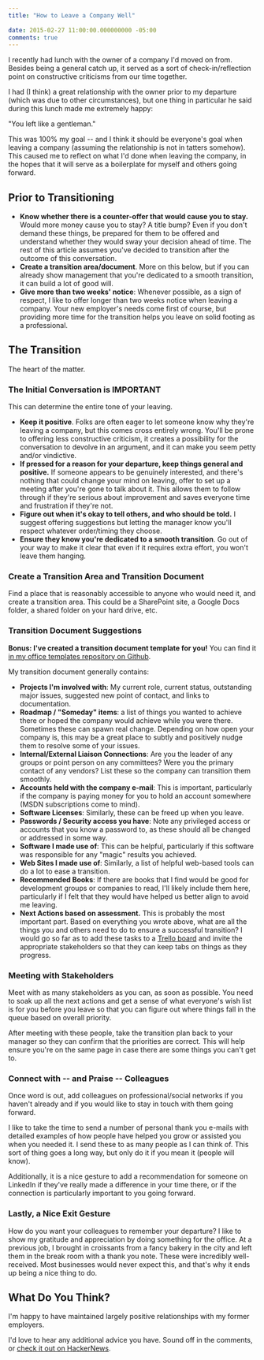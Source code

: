 ```yaml
---
title: "How to Leave a Company Well"
 
date: 2015-02-27 11:00:00.000000000 -05:00
comments: true
---
```

I recently had lunch with the owner of a company I'd moved on from. Besides being a general catch up, it served as a sort of check-in/reflection point on constructive criticisms from our time together.

I had (I think) a great relationship with the owner prior to my departure (which was due to other circumstances), but one thing in particular he said during this lunch made me extremely happy:

"You left like a gentleman."

This was 100% my goal -- and I think it should be everyone's goal when leaving a company (assuming the relationship is not in tatters somehow). This caused me to reflect on what I'd done when leaving the company, in the hopes that it will serve as a boilerplate for myself and others going forward.

## Prior to Transitioning

* **Know whether there is a counter-offer that would cause you to stay.** Would more money cause you to stay? A title bump? Even if you don't demand these things, be prepared for them to be offered and understand whether they would sway your decision ahead of time. The rest of this article assumes you've decided to transition after the outcome of this conversation.
* **Create a transition area/document**. More on this below, but if you can already show management that you're dedicated to a smooth transition, it can build a lot of good will.
* **Give more than two weeks' notice**: Whenever possible, as a sign of respect, I like to offer longer than two weeks notice when leaving a company. Your new employer's needs come first of course, but providing more time for the transition helps you leave on solid footing as a professional.

## The Transition

The heart of the matter.

### The Initial Conversation is IMPORTANT

This can determine the entire tone of your leaving.

* **Keep it positive**. Folks are often eager to let someone know why they're leaving a company, but this comes cross entirely wrong. You'll be prone to offering less constructive criticism, it creates a possibility for the conversation to devolve in an argument, and it can make you seem petty and/or vindictive.
* **If pressed for a reason for your departure, keep things general and positive.** If someone appears to be genuinely interested, and there's nothing that could change your mind on leaving, offer to set up a meeting after you're gone to talk about it. This allows them to follow through if they're serious about improvement and saves everyone time and frustration if they're not.
* **Figure out when it's okay to tell others, and who should be told.** I suggest offering suggestions but letting the manager know you'll respect whatever order/timing they choose.
* **Ensure they know you're dedicated to a smooth transition**. Go out of your way to make it clear that even if it requires extra effort, you won't leave them hanging.

### Create a Transition Area and Transition Document

Find a place that is reasonably accessible to anyone who would need it, and create a transition area. This could be a SharePoint site, a Google Docs folder, a shared folder on your hard drive, etc.

### Transition Document Suggestions

**Bonus: I've created a transition document template for you!** You can find it [in my office templates repository on Github](https://github.com/SeanKilleen/OfficeTemplates).

My transition document generally contains:

* **Projects I'm involved with**: My current role, current status, outstanding major issues, suggested new point of contact, and links to documentation.
* **Roadmap / "Someday" items**: a list of things you wanted to achieve there or hoped the company would achieve while you were there. Sometimes these can spawn real change. Depending on how open your company is, this may be a great place to subtly and positively nudge them to resolve some of your issues.
* **Internal/External Liaison Connections**: Are you the leader of any groups or point person on any committees? Were you the primary contact of any vendors? List these so the company can transition them smoothly.
* **Accounts held with the company e-mail**: This is important, particularly if the company is paying money for you to hold an account somewhere (MSDN subscriptions come to mind).
* **Software Licenses**: Similarly, these can be freed up when you leave.
* **Passwords / Security access you have**: Note any privileged access or accounts that you know a password to, as these should all be changed or addressed in some way.
* **Software I made use of**: This can be helpful, particularly if this software was responsible for any "magic" results you achieved.
* **Web Sites I made use of**: Similarly, a list of helpful web-based tools can do a lot to ease a transition.
* **Recommended Books**: If there are books that I find would be good for development groups or companies to read, I'll likely include them here, particularly if I felt that they would have helped us better align to avoid me leaving.
* **Next Actions based on assessment.** This is probably the most important part. Based on everything you wrote above, what are all the things you and others need to do to ensure a successful transition? I would go so far as to add these tasks to a [Trello board](https://trello.com/) and invite the appropriate stakeholders so that they can keep tabs on things as they progress.

### Meeting with Stakeholders

Meet with as many stakeholders as you can, as soon as possible. You need to soak up all the next actions and get a sense of what everyone's wish list is for you before you leave so that you can figure out where things fall in the queue based on overall priority.

After meeting with these people, take the transition plan back to your manager so they can confirm that the priorities are correct. This will help ensure you're on the same page in case there are some things you can't get to.

### Connect with -- and Praise -- Colleagues

Once word is out, add colleagues on professional/social networks if you haven't already and if you would like to stay in touch with them going forward.

I like to take the time to send a number of personal thank you e-mails with detailed examples of how people have helped you grow or assisted you when you needed it. I send these to as many people as I can think of. This sort of thing goes a long way, but only do it if you mean it (people will know).

Additionally, it is a nice gesture to add a recommendation for someone on LinkedIn if they've really made a difference in your time there, or if the connection is particularly important to you going forward.

### Lastly, a Nice Exit Gesture

How do you want your colleagues to remember your departure? I like to show my gratitude and appreciation by doing something for the office. At a previous job, I brought in croissants from a fancy bakery in the city and left them in the break room with a thank you note. These were incredibly well-received. Most businesses would never expect this, and that's why it ends up being a nice thing to do.

## What Do You Think?

I'm happy to have maintained largely positive relationships with my former employers.

I'd love to hear any additional advice you have. Sound off in the comments, or [check it out on HackerNews](https://news.ycombinator.com/item?id=9119771).
